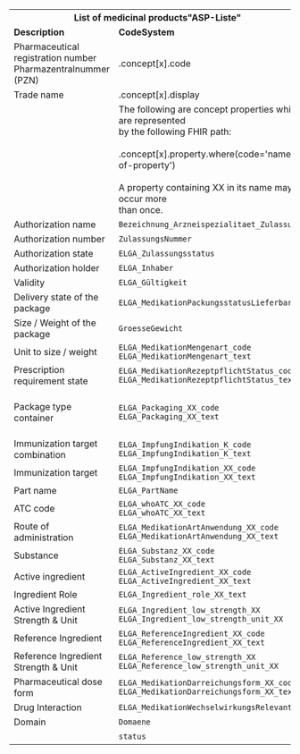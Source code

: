 <table class="grid">
<tbody>
  <tr>
    <th colspan="2"><strong>List of medicinal products"ASP-Liste"</strong></th>
    <th colspan="5"><strong>FHIR resources</strong></th>
  </tr>
  <tr>
    <td><strong>Description</strong></td>
    <td><strong>CodeSystem</strong></td>
    <td><strong><a href="StructureDefinition-at-medprod-packagedProductDefinition.html">PackagedProductDefinition</a></strong></td>
    <td><strong><a href="StructureDefinition-at-medprod-medicinalProductDefinition.html">MedicinalProductDefinition</a></strong></td>
    <td><strong><a href="StructureDefinition-at-medprod-marketingRegulatedAuthorization.html">RegulatedAuthorization</a></strong></td>
    <td><strong><a href="StructureDefinition-at-medprod-administrableProductDefinition.html">AdministrableProductDefinition</a></strong></td>
    <td><strong><a href="StructureDefinition-at-medprod-ingredient.html">Ingredient</a></strong></td>
  </tr>
  <tr>
    <td>Pharmaceutical registration number<br>Pharmazentralnummer (PZN)</td>
    <td>.concept[x].code</td>
    <td>.identifier</td>
    <td>-</td>
    <td>-</td>
    <td>-</td>
    <td></td>
  </tr>
  <tr>
    <td>Trade name</td>
    <td>.concept[x].display</td>
    <td>TODO</td>
    <td></td>
    <td></td>
    <td></td>
    <td></td>
  </tr>
  <tr>
    <td></td>
    <td>The following are concept properties which are represented <br>by the following FHIR path:<br><br>.concept[x].property.where(code='name-of-property')<br><br>A property containing XX in its name may occur more<br>than once.</td>
    <td colspan="5"></td>
  </tr>
  <tr>
    <td>Authorization name</td>
    <td><code class="highlighter-rouge language-plaintext">Bezeichnung_Arzneispezialitaet_Zulassung</code></td>
    <td>-</td>
    <td>.name.productName</td>
    <td>-</td>
    <td>-</td>
    <td></td>
  </tr>
  <tr>
    <td>Authorization number</td>
    <td><code class="highlighter-rouge language-plaintext">ZulassungsNummer</code></td>
    <td>-</td>
    <td>-</td>
    <td>.identifier</td>
    <td>-</td>
    <td></td>
  </tr>
  <tr>
    <td>Authorization state</td>
    <td><code class="highlighter-rouge language-plaintext">ELGA_Zulassungsstatus</code></td>
    <td>-</td>
    <td>-</td>
    <td>.status.coding</td>
    <td>-</td>
    <td></td>
  </tr>
  <tr>
    <td>Authorization holder</td>
    <td><code class="highlighter-rouge language-plaintext">ELGA_Inhaber</code></td>
    <td>-</td>
    <td>-</td>
    <td>.holder</td>
    <td>-</td>
    <td></td>
  </tr>
  <tr>
    <td>Validity</td>
    <td><code class="highlighter-rouge language-plaintext">ELGA_Gültigkeit</code></td>
    <td>TODO</td>
    <td></td>
    <td></td>
    <td></td>
    <td></td>
  </tr>
  <tr>
    <td>Delivery state of the package</td>
    <td><code class="highlighter-rouge language-plaintext">ELGA_MedikationPackungsstatusLieferbar</code></td>
    <td>.marketingStatus.status.coding.code</td>
    <td>-</td>
    <td>-</td>
    <td>-</td>
    <td>-</td>
  </tr>
  <tr>
    <td>Size / Weight of the package</td>
    <td><code class="highlighter-rouge language-plaintext">GroesseGewicht</code></td>
    <td>TODO</td>
    <td></td>
    <td></td>
    <td></td>
    <td></td>
  </tr>
  <tr>
    <td>Unit to size / weight</td>
    <td><code class="highlighter-rouge language-plaintext">ELGA_MedikationMengenart_code</code><br><code class="highlighter-rouge language-plaintext">ELGA_MedikationMengenart_text</code></td>
    <td>TODO</td>
    <td></td>
    <td></td>
    <td></td>
    <td></td>
  </tr>
  <tr>
    <td>Prescription requirement state</td>
    <td><code class="highlighter-rouge language-plaintext">ELGA_MedikationRezeptpflichtStatus_code</code><br><code class="highlighter-rouge language-plaintext">ELGA_MedikationRezeptpflichtStatus_text</code></td>
    <td>-</td>
    <td>.legalStatusOfSupply.coding</td>
    <td>-</td>
    <td>-</td>
    <td>-</td>
  </tr>
  <tr>
    <td>Package type container</td>
    <td><code class="highlighter-rouge language-plaintext">ELGA_Packaging_XX_code</code><br><code class="highlighter-rouge language-plaintext">ELGA_Packaging_XX_text</code></td>
    <td>.packaging.type<br><br>TODO multiple values would have to be allowed</td>
    <td>-</td>
    <td>-</td>
    <td>-</td>
    <td>-</td>
  </tr>
  <tr>
    <td>Immunization target combination</td>
    <td><code class="highlighter-rouge language-plaintext">ELGA_ImpfungIndikation_K_code</code><br><code class="highlighter-rouge language-plaintext">ELGA_ImpfungIndikation_K_text</code></td>
    <td>not mapped</td>
    <td></td>
    <td></td>
    <td></td>
    <td></td>
  </tr>
  <tr>
    <td>Immunization target</td>
    <td><code class="highlighter-rouge language-plaintext">ELGA_ImpfungIndikation_XX_code</code><br><code class="highlighter-rouge language-plaintext">ELGA_ImpfungIndikation_XX_text</code></td>
    <td>-</td>
    <td>.classification.coding</td>
    <td>-</td>
    <td>-</td>
    <td>-</td>
  </tr>
  <tr>
    <td>Part name</td>
    <td><code class="highlighter-rouge language-plaintext">ELGA_PartName</code></td>
    <td>-</td>
    <td>.name.part</td>
    <td>-</td>
    <td>-</td>
    <td>-</td>
  </tr>
  <tr>
    <td>ATC code</td>
    <td><code class="highlighter-rouge language-plaintext">ELGA_whoATC_XX_code</code><br><code class="highlighter-rouge language-plaintext">ELGA_whoATC_XX_text</code></td>
    <td>-</td>
    <td>.classification.coding</td>
    <td>-</td>
    <td>-</td>
    <td>-</td>
  </tr>
  <tr>
    <td>Route of administration</td>
    <td><code class="highlighter-rouge language-plaintext">ELGA_MedikationArtAnwendung_XX_code</code><br><code class="highlighter-rouge language-plaintext">ELGA_MedikationArtAnwendung_XX_text</code></td>
    <td>-</td>
    <td>-</td>
    <td>-</td>
    <td>.routeOfAdministration.code</td>
    <td>-</td>
  </tr>
  <tr>
    <td>Substance</td>
    <td><code class="highlighter-rouge language-plaintext">ELGA_Substanz_XX_code</code><br><code class="highlighter-rouge language-plaintext">ELGA_Substanz_XX_text</code></td>
    <td>-</td>
    <td>-</td>
    <td>-</td>
    <td>-</td>
    <td>.substance.code.concept.coding</td>
  </tr>
  <tr>
    <td>Active ingredient</td>
    <td><code class="highlighter-rouge language-plaintext">ELGA_ActiveIngredient_XX_code</code><br><code class="highlighter-rouge language-plaintext">ELGA_ActiveIngredient_XX_text</code></td>
    <td>-</td>
    <td>-</td>
    <td>-</td>
    <td>-</td>
    <td>.substance.code.concept.coding</td>
  </tr>
  <tr>
    <td>Ingredient Role</td>
    <td><code class="highlighter-rouge language-plaintext">ELGA_Ingredient_role_XX_text</code><br></td>
    <td>-</td>
    <td>-</td>
    <td>-</td>
    <td>-</td>
    <td>.role.coding</td>
  </tr>
  <tr>
    <td>Active Ingredient Strength &amp; Unit</td>
    <td><code class="highlighter-rouge language-plaintext">ELGA_Ingredient_low_strength_XX</code><br><code class="highlighter-rouge language-plaintext">ELGA_Ingredient_low_strength_unit_XX</code></td>
    <td>-</td>
    <td>-</td>
    <td>-</td>
    <td>-</td>
    <td>.substance.strength</td>
  </tr>
  <tr>
    <td>Reference Ingredient</td>
    <td><code class="highlighter-rouge language-plaintext">ELGA_ReferenceIngredient_XX_code</code><br><code class="highlighter-rouge language-plaintext">ELGA_ReferenceIngredient_XX_text</code></td>
    <td>TODO</td>
    <td></td>
    <td></td>
    <td></td>
    <td></td>
  </tr>
  <tr>
    <td>Reference Ingredient Strength &amp; Unit</td>
    <td><code class="highlighter-rouge language-plaintext">ELGA_Reference_low_strength_XX</code><br><code class="highlighter-rouge language-plaintext">ELGA_Reference_low_strength_unit_XX</code></td>
    <td>-</td>
    <td>-</td>
    <td>-</td>
    <td>-</td>
    <td>.substance.strength.referenceStrength</td>
  </tr>
  <tr>
    <td>Pharmaceutical dose form</td>
    <td><code class="highlighter-rouge language-plaintext">ELGA_MedikationDarreichungsform_XX_code</code><br><code class="highlighter-rouge language-plaintext">ELGA_MedikationDarreichungsform_XX_text</code></td>
    <td>-</td>
    <td>.combinedPharmaceuticalDoseForm</td>
    <td>-</td>
    <td>-</td>
    <td>-</td>
  </tr>
  <tr>
    <td>Drug Interaction</td>
    <td><code class="highlighter-rouge language-plaintext">ELGA_MedikationWechselwirkungsRelevant</code></td>
    <td>TODO</td>
    <td></td>
    <td></td>
    <td></td>
    <td></td>
  </tr>
  <tr>
    <td>Domain</td>
    <td><code class="highlighter-rouge language-plaintext">Domaene</code></td>
    <td>-</td>
    <td>.domain</td>
    <td>-</td>
    <td>-</td>
    <td>-</td>
  </tr>
  <tr>
    <td></td>
    <td><code class="highlighter-rouge language-plaintext">status</code></td>
    <td>TODO</td>
    <td></td>
    <td></td>
    <td></td>
    <td></td>
  </tr>
</tbody>
</table>